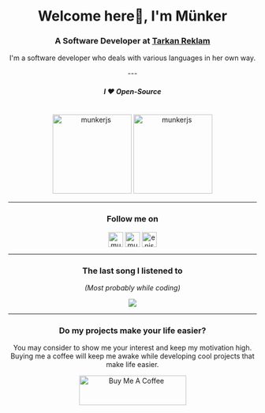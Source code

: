<h1 align="center">Welcome here👋, I'm Münker</h1>
<h3 align="center">A Software Developer at <a href="https://tarkanreklam.com/">Tarkan Reklam</a></h3>
<p align="center"> I'm a software developer who deals with various languages in her own way.</p>

<p align="center">
---
</p>

<h5 align="center"> I ❤ Open-Source</h4>

<p align="center"> <img src="https://komarev.com/ghpvc/?username=munkerjs" alt="munkerjs" height="1" /> </p>

<p align="center">
<img src="https://github-readme-stats.vercel.app/api/top-langs/?username=munkerjs&layout=compact&theme=tokyonight&count_private=true" alt="munkerjs" height="160" />
<img src="https://github-readme-stats.vercel.app/api?username=munkerjs&show_icons=true&theme=tokyonight&count_private=true" alt="munkerjs" height="160" />
</p>


<hr />

<h3 align="center"> Follow me on </h4>
           
<p align="center">
<a href="https://dev.to/munkerjs" target="blank"><img align="center" src="https://cdn.jsdelivr.net/npm/simple-icons@3.0.1/icons/dev-dot-to.svg" alt="munkerjs" height="30" width="30" /></a>
<a href="https://twitter.com/munkerjs" target="blank"><img align="center" src="https://cdn.jsdelivr.net/npm/simple-icons@3.0.1/icons/twitter.svg" alt="munkerjs" height="30" width="30" /></a>
<a href="https://instagram.com/munker.e" target="blank"><img align="center" src="https://cdn.jsdelivr.net/npm/simple-icons@3.0.1/icons/instagram.svg" alt="enisnecipoglu" height="30" width="30" /></a>
</p>

<hr />

<h3 align="center"> The last song I listened to </h4>
<p align="center"> <i> (Most probably while coding) </i>
<p align="center">
  <a href="https://spotify-github-profile.vercel.app/api/view?uid=munkererkadam&redirect=true">
    <img src="https://spotify-github-profile.vercel.app/api/view?uid=munkererkadam&cover_image=true&theme=default" />
  </a>
</p>

<hr />

<h3 align="center"> Do my projects make your life easier?</h3>
<p align="center">
You may consider to show me your interest and keep my motivation high. Buying me a coffee will keep me awake while developing cool projects that make life easier.
</p>
<p align="center">
<a href="https://www.buymeacoffee.com/munkerjs" target="_blank"><img src="https://cdn.buymeacoffee.com/buttons/v2/default-violet.png" alt="Buy Me A Coffee" style="height: 60px !important;width: 217px !important;" ></a>
</p>
